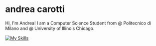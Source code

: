 # andrea carotti

Hi, I'm Andrea!
I am a Computer Science Student from @ Politecnico di Milano and @ University of Illinois Chicago.

[![My Skills](https://skillicons.dev/icons?i=js,html,css,wasm)](https://skillicons.dev)
